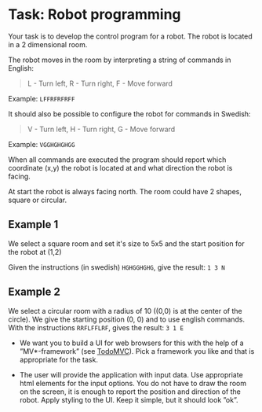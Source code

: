 # Task: Robot programming

Your task is to develop the control program for a robot. The robot is located in a 2 dimensional room.

The robot moves in the room by interpreting a string of commands in English:

> L - Turn left, R - Turn right, F - Move forward

Example: `LFFRFRFRFF`

It should also be possible to configure the robot for commands in Swedish:

> V - Turn left, H - Turn right, G - Move forward

Example: `VGGHGHGHGG`

When all commands are executed the program should report which coordinate (x,y) the robot is located at and what direction the robot is facing.

At start the robot is always facing north.
The room could have 2 shapes, square or circular.

## Example 1

We select a square room and set it's size to 5x5 and the start position for the robot at (1,2)

Given the instructions (in swedish) `HGHGGHGHG`, give the result: `1 3 N`

## Example 2

We select a circular room with a radius of 10 ((0,0) is at the center of the circle). We give the starting position (0, 0) and to use english commands.
With the instructions `RRFLFFLRF`, gives the result: `3 1 E`

- We want you to build a UI for web browsers for this with the help of a ”MV\*-framework” (see [TodoMVC](http://todomvc.com/)). Pick a framework you like and that is appropriate for the task.

- The user will provide the application with input data. Use appropriate html elements for the input options. You do not have to draw the room on the screen, it is enough to report the position and direction of the robot. Apply styling to the UI. Keep it simple, but it should look ”ok”.